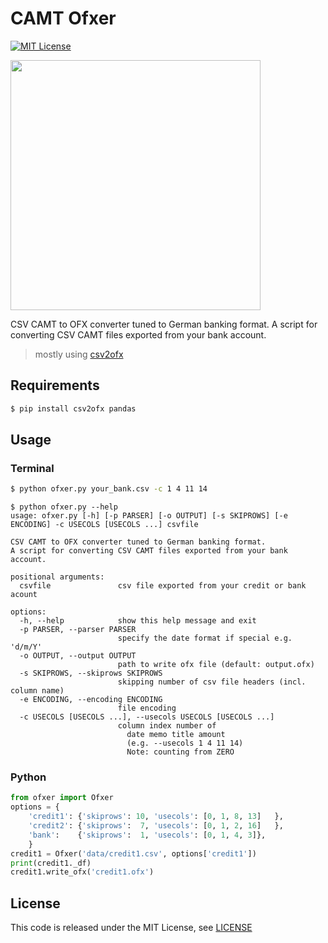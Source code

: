 # CAMT Ofxer

[![MIT License](http://img.shields.io/badge/license-MIT-blue.svg?style=flat)](LICENSE)

<img src="./ofxer.png" width="400">

CSV CAMT to OFX converter tuned to German banking format.
A script for converting CSV CAMT files exported from your bank account.

> mostly using [csv2ofx](https://github.com/reubano/csv2ofx)

## Requirements
```sh
$ pip install csv2ofx pandas
```

## Usage
### Terminal
```sh
$ python ofxer.py your_bank.csv -c 1 4 11 14
```

```
$ python ofxer.py --help
usage: ofxer.py [-h] [-p PARSER] [-o OUTPUT] [-s SKIPROWS] [-e ENCODING] -c USECOLS [USECOLS ...] csvfile

CSV CAMT to OFX converter tuned to German banking format.
A script for converting CSV CAMT files exported from your bank account.

positional arguments:
  csvfile               csv file exported from your credit or bank acount

options:
  -h, --help            show this help message and exit
  -p PARSER, --parser PARSER
                        specify the date format if special e.g. 'd/m/Y'
  -o OUTPUT, --output OUTPUT
                        path to write ofx file (default: output.ofx)
  -s SKIPROWS, --skiprows SKIPROWS
                        skipping number of csv file headers (incl. column name)
  -e ENCODING, --encoding ENCODING
                        file encoding
  -c USECOLS [USECOLS ...], --usecols USECOLS [USECOLS ...]
                        column index number of
                          date memo title amount
                          (e.g. --usecols 1 4 11 14)
                          Note: counting from ZERO
```

### Python
```python
from ofxer import Ofxer
options = {
    'credit1': {'skiprows': 10, 'usecols': [0, 1, 8, 13]   },
    'credit2': {'skiprows':  7, 'usecols': [0, 1, 2, 16]   },
    'bank':    {'skiprows':  1, 'usecols': [0, 1, 4, 3]},
    }
credit1 = Ofxer('data/credit1.csv', options['credit1'])
print(credit1._df)
credit1.write_ofx('credit1.ofx')
```

## License
This code is released under the MIT License, see [LICENSE](LICENSE)
